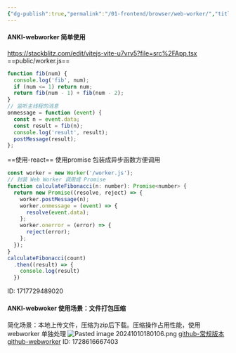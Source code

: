 ```yaml
---
{"dg-publish":true,"permalink":"/01-frontend/browser/web-worker/","title":"浏览器中web-worker 简单使用示例，及场景介绍","tags":["js","browser","web-worker"],"created":"2024-09-18T14:20:18.077+08:00","updated":"2024-10-11T11:17:47.469+08:00"}
---
```



#### ANKI-webworker 简单使用
https://stackblitz.com/edit/vitejs-vite-u7vrv5?file=src%2FApp.tsx
==public/worker.js==
```js
function fib(num) {
  console.log('fib', num);
  if (num <= 1) return num;
  return fib(num - 1) + fib(num - 2);
}
// 监听主线程的消息
onmessage = function (event) {
  const n = event.data;
  const result = fib(n);
  console.log('result', result);
  postMessage(result);
};
```
==使用-react==
使用promise 包装成异步函数方便调用
```js
const worker = new Worker('/worker.js');
// 封装 Web Worker 调用成 Promise
function calculateFibonacci(n: number): Promise<number> {
  return new Promise((resolve, reject) => {
    worker.postMessage(n);
    worker.onmessage = (event) => {
      resolve(event.data);
    };
    worker.onerror = (error) => {
      reject(error);
    };
  });
}
calculateFibonacci(count)
  .then((result) => {
	console.log(result)
  })
```
ID: 1717729489020


#### ANKI-webwoker 使用场景：文件打包压缩
简化场景：本地上传文件，压缩为zip后下载。压缩操作占用性能，使用webworker 单独处理
![Pasted image 20241010180106.png](/img/user/Pasted%20image%2020241010180106.png)
[github-常规版本](https://stackblitz.com/~/github.com/escapeWu/webworker-imgs2zip/tree/main?file=src/App.tsx)
[github-webworker](https://stackblitz.com/~/github.com/escapeWu/webworker-imgs2zip/tree/feat-webwork?file=src/App.tsx)
ID: 1728616667403
